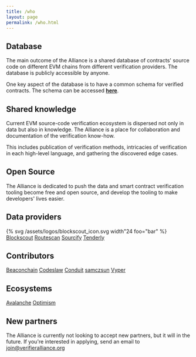 ```yaml
---
title: /who
layout: page
permalink: /who.html
---
```


## Database

The main outcome of the Alliance is a shared database of contracts' source code on different EVM chains from different verification providers. The database is publicly accessible by anyone. 

One key aspect of the database is to have a common schema for verified contracts. The schema can be accessed [**here**]({base}/how).

## Shared knowledge

Current EVM source-code verification ecosystem is dispersed not only in data but also in knowledge. The Alliance is a place for collaboration and documentation of the verification know-how.

This includes publication of verification methods, intricacies of verification in each high-level language, and gathering the discovered edge cases.

## Open Source

The Alliance is dedicated to push the data and smart contract verification tooling become free and open source, and develop the tooling to make developers' lives easier.

## Data providers

{% svg /assets/logos/blockscout_icon.svg width"24 foo="bar" %} [Blockscout](https://blockscout.com)
[Routescan](https://routescan.io)
[Sourcify](https://sourcify.dev)
[Tenderly](https://tenderly.co)

## Contributors 

[Beaconchain](https://beaconcha.in)
[Codeslaw](https://www.codeslaw.app/)
[Conduit](https://conduit.xyz)
[samczsun](https://twitter.com/samczsun)
[Vyper](https://docs.vyperlang.org/)

## Ecosystems

[Avalanche](https://avax.network)
[Optimism](https://optimism.io)

## New partners
The Alliance is currently not looking to accept new partners, but it will in the future. 
If you're interested in applying, send an email to [join@verifieralliance.org](mailto:verifieralliance.org?subject=Joining%20the%20Alliance)